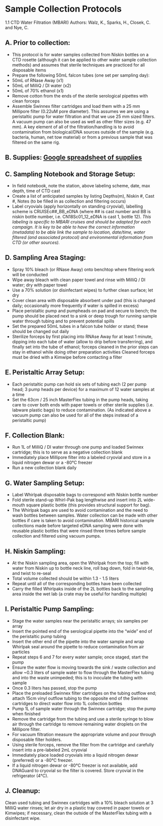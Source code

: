 # Sample Collection Protocols

1.1 CTD Water Filtration (MBARI)
Authors: Walz, K., Sparks, H., Closek, C. and Nye, C.

## A. Prior to collection: 
- This protocol is for water samples collected from Niskin bottles on a CTD rosette (although it can be applied to other water sample collection methods) and assumes that sterile techniques are practiced for all disposable items
- Prepare the following 50mL falcon tubes (one set per sampling day):
 - 50mL of RNase Away (x1)
 - 50mL of MilliQ / DI water (x2)
 - 50mL of 70% ethanol (x1)
- Remove cotton from the ends of the sterile serological pipettes with clean forceps
- Assemble Swinnex filter cartridges and load them with a 25 mm Millipore filter (0.22uM pore diameter). This assumes we are using a peristaltic pump for water filtration and that we use 25 mm sized filters. A vacuum pump can also be used as well as other filter sizes (e.g. 47 mm). A key element of all of the filtration/handling is to avoid contamination from biological/DNA sources outside of the sample (e.g. bacteria, human, net tow material) or from a previous sample that was filtered on the same rig. 

## B. Supplies: [Google spreadsheet of supplies](https://docs.google.com/spreadsheets/d/1NQDkDLFvft60iHZWLgbGDZV4LqUI6NhJ/edit#gid=1520828219)

## C. Sampling Notebook and Storage Setup:
- In field notebook, note the station, above labeling scheme, date, max depth, time of CTD cast
- Create a list of anticipated samples by listing Depths(m), Niskin #, Cast #, Notes (to be filled in as collection and filtering occurs)
- Label cryovials (apply horizontally on standing cryovial), labelling scheme is CRUISEc##_BB_eDNA (where ## is cast number and BB is niskin bottle number, i.e. CN18Sc01_12_eDNA is cast 1, bottle 12). *This labeling is specific to MBARI cruises and should be adapted for each campaign. It is key to be able to have the correct information (metadata) to be able link the sample to location, date/time, water filtered (and associated protocol) and environmental information from CTD (or other sources).*

## D. Sampling Area Staging:
- Spray 10% bleach (or RNase Away) onto benchtop where filtering work will be conducted
- Wipe away bleach with clean paper towel and rinse with MilliQ / DI water; dry with paper towel
- Use a 70% solution (or disinfectant wipes) to further clean surface; let dry
- Cover clean area with disposable absorbent under pad (this is changed daily; occasionally more frequently if water is spilled in excess) 
- Place peristaltic pump and pumpheads on pad and secure to bench; the pump should be placed next to a sink or deep trough for running sample water through tubing and to prevent potential spills
- Set the prepared 50mL tubes in a falcon tube holder or stand; these should be changed out daily
- Sterilize forceps by first placing into RNAse Away for at least 1 minute, dipping into each tube of water (allow to drip before transferring), and finally set into the tube of ethanol; forceps cleaned in the prior steps can stay in ethanol while doing other preparation activities
Cleaned forceps must be dried with a Kimwipe before contacting a filter

## E. Peristaltic Array Setup:
- Each peristaltic pump can hold six sets of tubing each (2 per pump head; 3 pump heads per device) for a maximum of 12 water samples at a time
- Set the 63cm / 25 inch MasterFlex tubing in the pump heads, taking care to cover both ends with paper towels or other sterile supplies (i.e. labware plastic bags) to reduce contamination. (As indicated above a vacuum pump can also be used for all of the steps instead of a peristaltic pump)

## F. Collection Blank:
- Run 1L of MilliQ / DI water through one pump and loaded Swinnex cartridge; this is to serve as a negative collection blank
- Immediately place Millipore filter into a labeled cryovial and store in a liquid nitrogen dewar or a -80°C freezer
- Run a new collection blank daily

## G. Water Sampling Setup:
- Label Whirlpak disposable bags to correspond with Niskin bottle number
- Fold sterile stand-up Whirl-Pak bag lengthwise and insert into 2L wide-mouth square plastic bottle (this provides structural support for bag).
- The Whirlpak bags are used to avoid contamination and the need to wash bottles between samples. Water collection can be made with other bottles if care is taken to avoid contamination. MBARI historical sample collections made before targeted eDNA sampling were done with reusable plastic bottles that were rinsed three times before sample collection and filtered using vacuum pumps. 

## H. Niskin Sampling:
- At the Niskin sampling area, open the Whirlpak from the top; fill with water from Niskin up to bottle neck line, roll bag down, fold in twist-tie, and twist to re-seal 
- Total volume collected should be within 1.3 - 1.5 liters
- Repeat until all of the corresponding bottles have been collected
- Carry the filled Whirlpaks inside of the 2L bottles back to the sampling area inside the wet lab (a crate may be useful for handling multiple)

## I. Peristaltic Pump Sampling:
- Stage the water samples near the peristaltic arrays; six samples per array
- Insert the pointed end of the serological pipette into the “wide” end of the peristaltic pump tubing
- Insert the other end of the pipette into the water sample and wrap Whirlpak seal around the pipette to reduce contamination from air particles
- Repeat steps 6 and 7 for every water sample; once staged, start the pump
- Ensure the water flow is moving towards the sink / waste collection and allow ~0.3 liters of sample water to flow through the MasterFlex tubing and into the waste unimpeded; this is to inoculate the tubing with sample
- Once 0.3 liters has passed, stop the pump
- Place the preloaded Swinnex filter cartridges on the tubing outflow end; attach 15cm vinyl outflow tubing to the opposite end of the Swinnex cartridges to direct water flow into 1L collection bottles
- Pump 1L of sample water through the Swinnex cartridge; stop the pump when finished
- Remove the cartridge from the tubing and use a sterile syringe to blow air through the cartridge to remove remaining water droplets on the Millipore filter.
- For vacuum filtration measure the appropriate volume and pour through disposable filter holders.
- Using sterile forceps, remove the filter from the cartridge and carefully insert into a pre-labeled 2mL cryovial
- Immediately place loaded cryovials into a liquid nitrogen dewar (preferred) or a -80°C freezer.
- If a liquid nitrogen dewar or -80°C freezer is not available, add DNAGuard to cryovial so the filter is covered. Store cryovial in the refrigerator (4°C).

## J. Cleanup:
Clean used tubing and Swinnex cartridges with a 10% bleach solution at 3 MilliQ water rinses; let air dry in a plastic tray covered in paper towels or Kimwipes; if necessary, clean the outside of the MasterFlex tubing with a disinfectant wipe.

